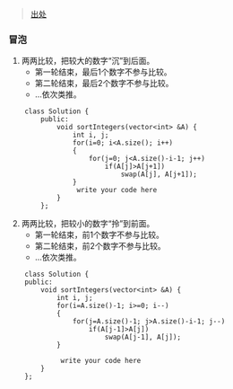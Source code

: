 
>[出处](https://www.lintcode.com/problem/sort-integers/description)

### 冒泡
1. 两两比较，把较大的数字“沉”到后面。
    - 第一轮结束，最后1个数字不参与比较。
    - 第二轮结束，最后2个数字不参与比较。
    - …依次类推。
```
    class Solution {
        public:
            void sortIntegers(vector<int> &A) {
                int i, j;
                for(i=0; i<A.size(); i++)
                {   
                    for(j=0; j<A.size()-i-1; j++)
                        if(A[j]>A[j+1])
                            swap(A[j], A[j+1]);
                }        
                 write your code here
            }
        };
```

2. 两两比较，把较小的数字“拎”到前面。
   - 第一轮结束，前1个数字不参与比较。
   - 第二轮结束，前2个数字不参与比较。
   - …依次类推。
```
    class Solution {
    public:
        void sortIntegers(vector<int> &A) {
            int i, j;
            for(i=A.size()-1; i>=0; i--)
            {   
                for(j=A.size()-1; j>A.size()-i-1; j--)
                    if(A[j-1]>A[j])
                        swap(A[j-1], A[j]);
            }
        
             write your code here
        }
    };
```